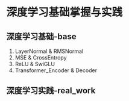 # 深度学习基础掌握与实践
## 深度学习基础-base
1. LayerNormal & RMSNormal
2. MSE & CrossEntropy
3. ReLU & SwiGLU
4. Transformer_Encoder & Decoder


## 深度学习实践-real_work